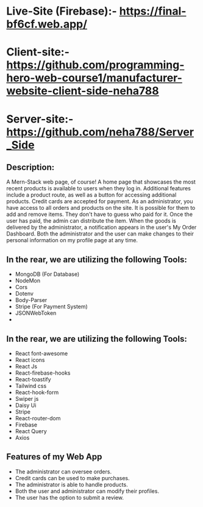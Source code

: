 # Live-Site (Firebase):- https://final-bf6cf.web.app/

# Client-site:- https://github.com/programming-hero-web-course1/manufacturer-website-client-side-neha788

# Server-site:- https://github.com/neha788/Server_Side

## Description:

A Mern-Stack web page, of course! A home page that showcases the most recent products is available to users when they log in. Additional features include a product route, as well as a button for accessing additional products. Credit cards are accepted for payment. As an administrator, you have access to all orders and products on the site. It is possible for them to add and remove items. They don't have to guess who paid for it. Once the user has paid, the admin can distribute the item. When the goods is delivered by the administrator, a notification appears in the user's My Order Dashboard. Both the administrator and the user can make changes to their personal information on my profile page at any time.

## In the rear, we are utilizing the following Tools:

- MongoDB (For Database)
- NodeMon
- Cors
- Dotenv
- Body-Parser
- Stripe (For Payment System)
- JSONWebToken
- 
## In the rear, we are utilizing the following Tools:


- React font-awesome
- React icons
- React Js
- React-firebase-hooks
- React-toastify
- Tailwind css
- React-hook-form
- Swiper js
- Daisy Ui
- Stripe
- React-router-dom
- Firebase
- React Query
- Axios

## Features of my Web App

- The administrator can oversee orders.
- Credit cards can be used to make purchases.
- The administrator is able to handle products.
- Both the user and administrator can modify their profiles.
- The user has the option to submit a review.



